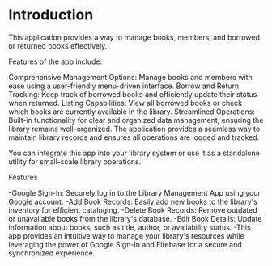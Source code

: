 # Introduction 

This application provides a way to manage books, members, and borrowed or returned books effectively.

Features of the app include:

Comprehensive Management Options: Manage books and members with ease using a user-friendly menu-driven interface.
Borrow and Return Tracking: Keep track of borrowed books and efficiently update their status when returned.
Listing Capabilities: View all borrowed books or check which books are currently available in the library.
Streamlined Operations: Built-in functionality for clear and organized data management, ensuring the library remains well-organized.
The application provides a seamless way to maintain library records and ensures all operations are logged and tracked.

You can integrate this app into your library system or use it as a standalone utility for small-scale library operations.

Features

-Google Sign-In: Securely log in to the Library Management App using your Google account.
-Add Book Records: Easily add new books to the library's inventory for efficient cataloging.
-Delete Book Records: Remove outdated or unavailable books from the library's database.
-Edit Book Details: Update information about books, such as title, author, or availability status.
-This app provides an intuitive way to manage your library's resources while leveraging the power of Google Sign-In and Firebase for a secure and synchronized experience.
